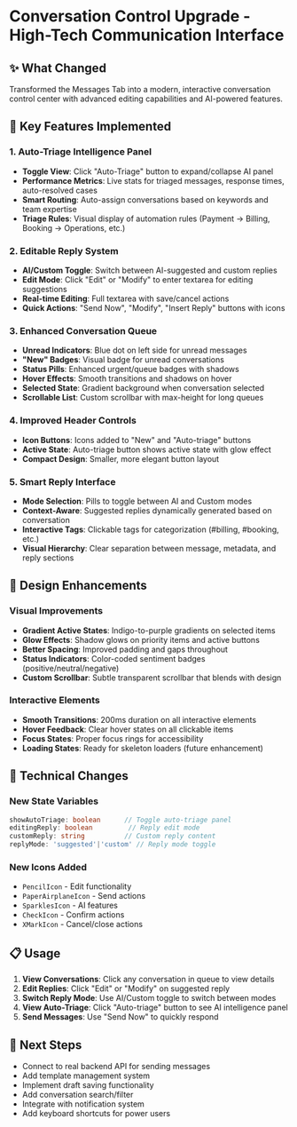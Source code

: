 # Conversation Control Upgrade - High-Tech Communication Interface

## ✨ What Changed

Transformed the Messages Tab into a modern, interactive conversation control center with advanced editing capabilities and AI-powered features.

## 🎯 Key Features Implemented

### 1. **Auto-Triage Intelligence Panel**
- **Toggle View**: Click "Auto-Triage" button to expand/collapse AI panel
- **Performance Metrics**: Live stats for triaged messages, response times, auto-resolved cases
- **Smart Routing**: Auto-assign conversations based on keywords and team expertise
- **Triage Rules**: Visual display of automation rules (Payment → Billing, Booking → Operations, etc.)

### 2. **Editable Reply System**
- **AI/Custom Toggle**: Switch between AI-suggested and custom replies
- **Edit Mode**: Click "Edit" or "Modify" to enter textarea for editing suggestions
- **Real-time Editing**: Full textarea with save/cancel actions
- **Quick Actions**: "Send Now", "Modify", "Insert Reply" buttons with icons

### 3. **Enhanced Conversation Queue**
- **Unread Indicators**: Blue dot on left side for unread messages
- **"New" Badges**: Visual badge for unread conversations
- **Status Pills**: Enhanced urgent/queue badges with shadows
- **Hover Effects**: Smooth transitions and shadows on hover
- **Selected State**: Gradient background when conversation selected
- **Scrollable List**: Custom scrollbar with max-height for long queues

### 4. **Improved Header Controls**
- **Icon Buttons**: Icons added to "New" and "Auto-triage" buttons
- **Active State**: Auto-triage button shows active state with glow effect
- **Compact Design**: Smaller, more elegant button layout

### 5. **Smart Reply Interface**
- **Mode Selection**: Pills to toggle between AI and Custom modes
- **Context-Aware**: Suggested replies dynamically generated based on conversation
- **Interactive Tags**: Clickable tags for categorization (#billing, #booking, etc.)
- **Visual Hierarchy**: Clear separation between message, metadata, and reply sections

## 🎨 Design Enhancements

### Visual Improvements
- **Gradient Active States**: Indigo-to-purple gradients on selected items
- **Glow Effects**: Shadow glows on priority items and active buttons
- **Better Spacing**: Improved padding and gaps throughout
- **Status Indicators**: Color-coded sentiment badges (positive/neutral/negative)
- **Custom Scrollbar**: Subtle transparent scrollbar that blends with design

### Interactive Elements
- **Smooth Transitions**: 200ms duration on all interactive elements
- **Hover Feedback**: Clear hover states on all clickable items
- **Focus States**: Proper focus rings for accessibility
- **Loading States**: Ready for skeleton loaders (future enhancement)

## 🔧 Technical Changes

### New State Variables
```typescript
showAutoTriage: boolean      // Toggle auto-triage panel
editingReply: boolean         // Reply edit mode
customReply: string          // Custom reply content
replyMode: 'suggested'|'custom' // Reply mode toggle
```

### New Icons Added
- `PencilIcon` - Edit functionality
- `PaperAirplaneIcon` - Send actions
- `SparklesIcon` - AI features
- `CheckIcon` - Confirm actions
- `XMarkIcon` - Cancel/close actions

## 📋 Usage

1. **View Conversations**: Click any conversation in queue to view details
2. **Edit Replies**: Click "Edit" or "Modify" on suggested reply
3. **Switch Reply Mode**: Use AI/Custom toggle to switch between modes
4. **View Auto-Triage**: Click "Auto-triage" button to see AI intelligence panel
5. **Send Messages**: Use "Send Now" to quickly respond

## 🚀 Next Steps

- Connect to real backend API for sending messages
- Add template management system
- Implement draft saving functionality
- Add conversation search/filter
- Integrate with notification system
- Add keyboard shortcuts for power users
